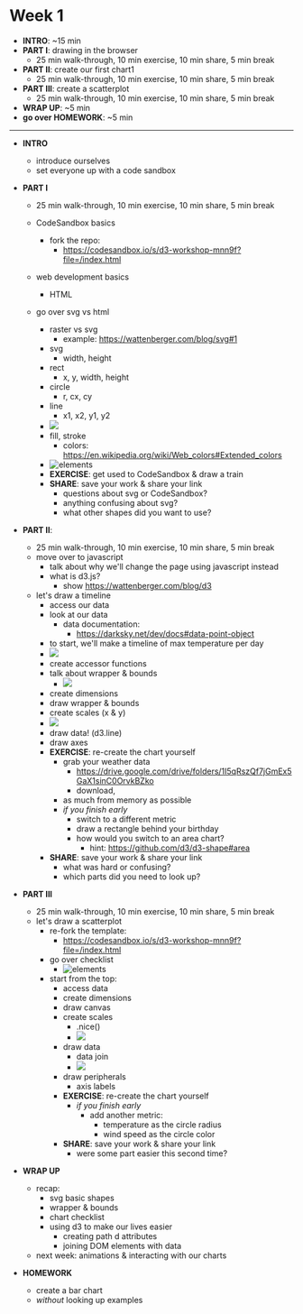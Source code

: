 # Week 1

- **INTRO**: ~15 min
- **PART I**: drawing in the browser
  - 25 min walk-through, 10 min exercise, 10 min share, 5 min break
- **PART II**: create our first chart1
  - 25 min walk-through, 10 min exercise, 10 min share, 5 min break
- **PART III**: create a scatterplot
  - 25 min walk-through, 10 min exercise, 10 min share, 5 min break
- **WRAP UP**: ~5 min
- **go over HOMEWORK**: ~5 min

---

- **INTRO**
  - introduce ourselves
  - set everyone up with a code sandbox

- **PART I**
  - 25 min walk-through, 10 min exercise, 10 min share, 5 min break
  - CodeSandbox basics
    - fork the repo:
      - https://codesandbox.io/s/d3-workshop-mnn9f?file=/index.html

  - web development basics
    - HTML
  - go over svg vs html
    - raster vs svg
      - example: https://wattenberger.com/blog/svg#1
    - svg
      - width, height
    - rect
      - x, y, width, height
    - circle
      - r, cx, cy
    - line
      - x1, x2, y1, y2
    - ![](./../images/basic-shapes.png)
    - fill, stroke
      - colors: https://en.wikipedia.org/wiki/Web_colors#Extended_colors
    - ![elements](./../images/svg-elements.png)
    - **EXERCISE**: get used to CodeSandbox & draw a train
    - **SHARE**: save your work & share your link
      - questions about svg or CodeSandbox?
      - anything confusing about svg?
      - what other shapes did you want to use?

- **PART II**:
  - 25 min walk-through, 10 min exercise, 10 min share, 5 min break
  - move over to javascript
    - talk about why we'll change the page using javascript instead
    - what is d3.js?
      - show https://wattenberger.com/blog/d3
  - let's draw a timeline
    - access our data
    - look at our data
      - data documentation:
        - https://darksky.net/dev/docs#data-point-object
    - to start, we'll make a timeline of max temperature per day
    - ![](../images/line-finished.png)
    - create accessor functions
    - talk about wrapper & bounds
      - ![](../images/wrapper-bounds.png)
    - create dimensions
    - draw wrapper & bounds
    - create scales (x & y)
    - ![](../images/scale-temp-px.png)
    - draw data! (d3.line)
    - draw axes
    - **EXERCISE**: re-create the chart yourself
      - grab your weather data
        - https://drive.google.com/drive/folders/1I5qRszQf7jGmEx5GaX1sinC0OrvkBZko
        - download,
      - as much from memory as possible
      - *if you finish early*
        - switch to a different metric
        - draw a rectangle behind your birthday
        - how would you switch to an area chart?
          - hint: https://github.com/d3/d3-shape#area
    - **SHARE**: save your work & share your link
      - what was hard or confusing?
      - which parts did you need to look up?

- **PART III**
  - 25 min walk-through, 10 min exercise, 10 min share, 5 min break
  - let's draw a scatterplot
    - re-fork the template:
      - https://codesandbox.io/s/d3-workshop-mnn9f?file=/index.html
    - go over checklist
      - ![elements](./../images/chart-checklist.png)
    - start from the top:
      - access data
      - create dimensions
      - draw canvas
      - create scales
        - .nice()
        - ![](../images/scatterplot-not-nice.png)
      - draw data
        - data join
        - ![](../images/join-v2.png)
      - draw peripherals
        - axis labels
      - **EXERCISE**: re-create the chart yourself
        - *if you finish early*
          - add another metric:
            - temperature as the circle radius
            - wind speed as the circle color
      - **SHARE**: save your work & share your link
        - were some part easier this second time?

- **WRAP UP**
  - recap:
    - svg basic shapes
    - wrapper & bounds
    - chart checklist
    - using d3 to make our lives easier
      - creating path d attributes
      - joining DOM elements with data
  - next week: animations & interacting with our charts

- **HOMEWORK**
  - create a bar chart
  - *without* looking up examples
